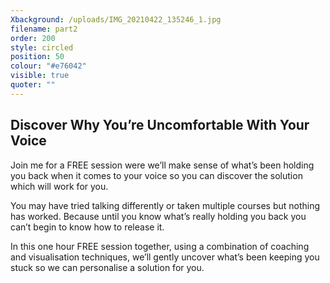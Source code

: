 ```yaml
---
Xbackground: /uploads/IMG_20210422_135246_1.jpg
filename: part2
order: 200
style: circled
position: 50
colour: "#e76042"
visible: true
quoter: ""
---
```

## Discover Why You’re Uncomfortable With Your Voice

Join me for a FREE session were we’ll make sense of what’s been holding you back when it comes to your voice so you can discover the solution which will work for you.

You may have tried talking differently or taken multiple courses but nothing has worked. Because until you know what’s really holding you back you can’t begin to know how to release it.

In this one hour FREE session together, using a combination of coaching and visualisation techniques, we’ll gently uncover what’s been keeping you stuck so we can personalise a solution for you.